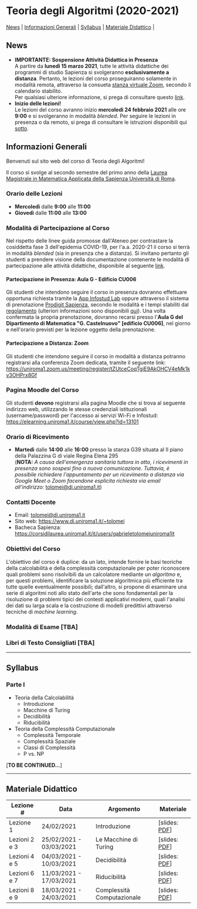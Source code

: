 # Teoria degli Algoritmi (2020-2021)

[News](#News) | [Informazioni Generali](#Informazioni-Generali) | [Syllabus](#Syllabus) | [Materiale Didattico](#Materiale-Didattico) |

## News
- **IMPORTANTE: Sospensione Attività Didattica in Presenza**<br/>
A partire da **lunedì 15 marzo 2021**, tutte le attività didattiche dei programmi di studio Sapienza si svolgeranno **esclusivamente a distanza**. Pertanto, le lezioni del corso proseguiranno solamente in modalità remota, attraverso la consueta [stanza virtuale Zoom](https://uniroma1.zoom.us/meeting/register/tZUtceCoqTgiE9AkOHCV4eMk1kv3OHPrx8Gf), secondo il calendario stabilito.<br/>
Per qualsiasi ulteriore informazione, si prega di consultare questo [link](https://www.uniroma1.it/it/notizia/covid-19-fase-3-lezioni-esami-e-lauree-presenza-e-distanza).
- **Inizio delle lezioni!**<br/>
Le lezioni del corso avranno inizio **mercoledì 24 febbraio 2021** alle ore **9:00** e si svolgeranno in modalità _blended_. Per seguire le lezioni in presenza o da remoto, si prega di consultare le istruzioni disponibili qui [sotto](#Modalità-Di-Partecipazione-Al-Corso).

## Informazioni Generali

Benvenuti sul sito web del corso di Teoria degli Algoritmi!

Il corso si svolge al secondo semestre del primo anno della [Laurea Magistrale in Matematica Applicata della Sapienza Università di Roma](https://www.mat.uniroma1.it/didattica/corsi-di-laurea/matematica-applicata-magistrale).

### Orario delle Lezioni
- **Mercoledì** dalle **9:00** alle **11:00**
- **Giovedì** dalle **11:00** alle **13:00**

### Modalità di Partecipazione al Corso
Nel rispetto delle linee guida promosse dall'Ateneo per contrastare la cosiddetta fase 3 dell'epidemia COVID-19, per l'a.a. 2020-21 il corso si terrà in modalità _blended_ (sia in presenza che a distanza). Si invitano pertanto gli studenti a prendere visione della documentazione contenente le modalità di partecipazione alle attività didattiche, disponibile al seguente [link](https://www.uniroma1.it/it/notizia/covid-19-fase-3-lezioni-esami-e-lauree-presenza-e-distanza).

#### Partecipazione in Presenza: Aula G - Edificio CU006
Gli studenti che intendono seguire il corso in presenza dovranno effettuare opportuna richiesta tramite la [App Infostud Lab](https://www.uniroma1.it/it/notizia/nuove-app-gli-studenti) oppure attraverso il sistema di prenotazione [Prodigit Sapienza](https://prodigit.uniroma1.it/), secondo le modalità e i tempi stabiliti dal [regolamento](https://www.uniroma1.it/it/notizia/covid-19-fase-3-lezioni-esami-e-lauree-presenza-e-distanza) (ulteriori informazioni sono disponibili [qui](https://www.mat.uniroma1.it/archivionotizie/prenotazioni-lezioni-su-prodigit)). Una volta confermata la propria prenotazione, dovranno recarsi presso l'**Aula G del Dipartimento di Matematica "G. Castelnuovo" [edificio CU006]**, nel giorno e nell'orario previsti per la lezione oggetto della prenotazione.

#### Partecipazione a Distanza: Zoom
Gli studenti che intendono seguire il corso in modalità a distanza potranno registrarsi alla conferenza Zoom dedicata, tramite il seguente link: https://uniroma1.zoom.us/meeting/register/tZUtceCoqTgiE9AkOHCV4eMk1kv3OHPrx8Gf

### Pagina Moodle del Corso
Gli studenti **devono** registrarsi alla pagina Moodle che si trova al seguente indirizzo web, utilizzando le stesse credenziali istituzionali (username/password) per l'accesso ai servizi Wi-Fi e Infostud: https://elearning.uniroma1.it/course/view.php?id=13101

### Orario di Ricevimento
- **Martedì** dalle **14:00** alle **16:00** presso la stanza G39 situata al II piano della Palazzina G di viale Regina Elena 295<br>
(**NOTA:** _A causa dell'emergenza sanitaria tuttora in atto, i ricevimenti in presenza sono sospesi fino a nuova comunicazione. Tuttavia, è possibile richiedere l'appuntamento per un ricevimento a distanza via Google Meet o Zoom facendone esplicita richiesta via email all'indirizzo:_ tolomei@di.uniroma1.it)

### Contatti Docente
- Email: tolomei@di.uniroma1.it
- Sito web: https://www.di.uniroma1.it/~tolomei
- Bacheca Sapienza: https://corsidilaurea.uniroma1.it/it/users/gabrieletolomeiuniroma1it

### Obiettivi del Corso
L'obiettivo del corso è duplice: da un lato, intende fornire le basi teoriche della calcolabilità e della complessità computazionale per poter riconoscere quali problemi sono risolvibili da un calcolatore mediante un _algoritmo_ e, per questi problemi, identificare la soluzione algoritmica più efficiente tra tutte quelle eventualmente possibili; dall'altro, si propone di esaminare una serie di algoritmi noti allo stato dell'arte che sono fondamentali per la risoluzione di problemi tipici dei contesti applicativi moderni, quali l'analisi dei dati su larga scala e la costruzione di modelli predittivi attraverso tecniche di _machine learning_. 

### Modalità di Esame [TBA]

### Libri di Testo Consigliati [TBA]
 
<hr>

## Syllabus 
### Parte I
- Teoria della Calcolabilità
    - Introduzione
    - Macchine di Turing
    - Decidibilità
    - Riducibilità
- Teoria della Complessità Computazionale
    - Complessità Temporale
    - Complessità Spaziale
    - Classi di Complessità
    - P vs. NP

[**TO BE CONTINUED...**]

<hr>

## Materiale Didattico

| Lezione \# | Data | Argomento                                     | Materiale      | 
|------------|------|-----------------------------------------------|----------------|
| Lezione 1  | 24/02/2021 | Introduzione | [slides: <a href="./lectures/slides/01_Introduction.pdf" target="_blank">PDF</a>] |
| Lezioni 2 e 3  | 25/02/2021 - 03/03/2021| Le Macchine di Turing | [slides: <a href="./lectures/slides/02_Turing_Machines.pdf" target="_blank">PDF</a>]|
| Lezioni 4 e 5  | 04/03/2021 - 10/03/2021| Decidibilità | [slides: <a href="./lectures/slides/03_Decidability.pdf" target="_blank">PDF</a>]|
| Lezioni 6 e 7  | 11/03/2021 - 17/03/2021| Riducibilità | [slides: <a href="./lectures/slides/04_Reducibility.pdf" target="_blank">PDF</a>]|
| Lezioni 8 e 9  | 18/03/2021 - 24/03/2021| Complessità Computazionale | [slides: <a href="./lectures/slides/05_Complexity.pdf" target="_blank">PDF</a>]|

